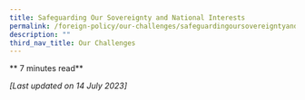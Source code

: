 ```yaml
---
title: Safeguarding Our Sovereignty and National Interests
permalink: /foreign-policy/our-challenges/safeguardingoursovereigntyandnationalinterests/
description: ""
third_nav_title: Our Challenges
---
```

** 7 minutes read**

*[Last updated on 14 July 2023]*